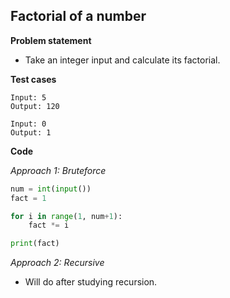 ## Factorial of a number

**Problem statement**

- Take an integer input and calculate its factorial.

**Test cases**

```
Input: 5
Output: 120

Input: 0
Output: 1
```

**Code**

*Approach 1: Bruteforce*

```py
num = int(input())
fact = 1

for i in range(1, num+1):
    fact *= i

print(fact)
```

*Approach 2: Recursive*

- Will do after studying recursion.